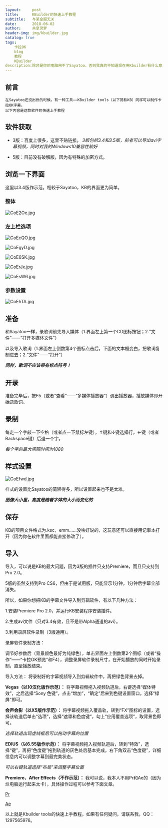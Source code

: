 ```yaml
---
layout:     post
title:      KBuilder的快速上手教程
subtitle:   与某金服无关
date:       2018-06-02
author:     共享灵梦
header-img: img/kbuilder.jpg
catalog: true
tags:
    卡拉OK
    blog
    教程
    KBuilder
description:除非是你的电脑用不了Sayatoo，否则我真的不知道现在用Kbuilder有什么意义
---
```

## 前言
    在Sayatoo还没出世的时候，有一种工具——KBuilder tools（以下简称KB）同样可以制作卡拉OK字幕。
    以下内容是这款软件的快速上手教程

## 软件获取
* 3版：百度上很多，这里不贴链接。
*3版包括3.4和3.5版，前者可以导出avi字幕视频，同时对我的Windows10兼容性较好*

* 5版：目前没有破解版，因为有特殊的加密方式。

## 浏览一下界面
这里以3.4版作示范。相较于Sayatoo，KB的界面更为简单。

### 整体
![CoE2Oe.jpg](https://s1.ax1x.com/2018/06/02/CoE2Oe.jpg)

### 左上栏选项
![CoEcQO.jpg](https://s1.ax1x.com/2018/06/02/CoEcQO.jpg)

![CoEgyD.jpg](https://s1.ax1x.com/2018/06/02/CoEgyD.jpg)

![CoE6SK.jpg](https://s1.ax1x.com/2018/06/02/CoE6SK.jpg)

![CoErJx.jpg](https://s1.ax1x.com/2018/06/02/CoErJx.jpg)

![CoEsW6.jpg](https://s1.ax1x.com/2018/06/02/CoEsW6.jpg)

### 参数设置

![CoEhTA.jpg](https://s1.ax1x.com/2018/06/02/CoEhTA.jpg)

## 准备
和Sayatoo一样，录歌词前先导入媒体（1.界面左上第一个CD图标按钮；2.“文件”——“打开多媒体文件”）

以及导入歌词（1.界面左上倒数第4个图标点击后，下面的文本框变白，把歌词复制进去；2.“文件”——“打开”）

__*同样，歌词不应该带有标点符号！*__

## 开录
准备完毕后，按F5（或者“查看”——“多媒体播放器”）调出播放器，播放媒体即开始录歌词。

## 录制
每走一个字敲一下空格（或者点一下鼠标左键），↑键和↓键选择行，←键（或者Backspace键）后退一个字。

*每个字的最大间隔时间为1080*

## 样式设置
![CoEfwd.jpg](https://s1.ax1x.com/2018/06/02/CoEfwd.jpg)

样式的设置比Sayatoo的简陋得多，所以设置起来也不是太难。
 
 __*图像大小里，高度是随着字体的大小而变化的*__
 

## 保存
 KB的项目文件格式为.ksc，emm……没啥好说的，这玩意还可以直接用记事本打开（因为你在软件里面都能直接修改了）。
 
 
 
## 导入
 导入，可以说是KB的最大问题，因为3版的插件只支持Premiere，而且只支持到Pro 2.0。
 
 5版的虽然支持到Pro CS6，但由于是试用版，只能显示1分钟，1分钟后字幕全部消失。
 
 所以，如果你想把KB的字幕文件导入到剪辑软件，有以下几种方法：

1.安装Premiere Pro 2.0，并运行KB安装程序安装插件。

2.生成avi文件（只对3.4有效，且不是带Alpha通道的avi）。

3.利用录屏软件录制（3版通用）。

录屏软件录制方法：

调节好参数后（背景颜色最好为纯绿色），单击界面左上倒数第2个图标（或者“操作”——“卡拉OK预览”和F4），调整录屏软件录制尺寸，在开始播放的同时开始录制，直至播放结束。

导入方法：
将录制好的字幕视频导入到剪辑软件中，再把绿色背景去掉。

__Vegas（以10汉化版作示范）：__
将字幕视频拖入视频轨道后，右键选择“媒体特效”，之后选择“Sony 色键”，点击“增加”，“确定”后来到色键设置窗口，选择“绿屏”即可。

__会声会影（以X5版作示范）：__
将字幕视频拖入覆盖轨，转到“FX”图标的设置，选择该轨道后单击“选项”，选择“遮罩和色度键”，勾上“应用覆盖选项”，取背景色即可。

*选择轨道出现虚线框后可以拖动字幕的位置*

__EDIUS（以6.55版作示范）：__
将字幕视频拖入视频轨道后，转到“特效”，选择“键”，再把“色度键”拖到轨道的灰色处后基本完成。右下角双击“色度键”，详细信息内可以调整字幕到最完美状态。

*可以右键轨道选择“布局”来调整字幕位置*

__Premiere、After Effects（不作示范）：__
我可以说，我本人不用Pr和Ae的（因为烂电脑运行起来太卡），具体操作过程可以参考下面文章。

[Pr](https://jingyan.baidu.com/article/b0b63dbf00b7dc4a483070cb.html)

[Ae](https://jingyan.baidu.com/article/2009576187dd34cb0721b429.html)

以上就是Kbuilder tools的快速上手教程，如果有任何疑问，请联系我，QQ：1297565976。
